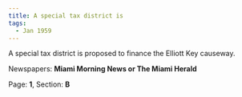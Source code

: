 ```yaml
---  
title: A special tax district is  
tags:  
  - Jan 1959  
---  
```

  
A special tax district is proposed to finance the Elliott Key causeway.  
  
Newspapers: **Miami Morning News or The Miami Herald**  
  
Page: **1**, Section: **B** 

